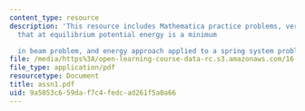 ```yaml
---
content_type: resource
description: 'This resource includes Mathematica practice problems, verification of
  that at equilibrium potential energy is a minimum

  in beam problem, and energy approach applied to a spring system problem.'
file: /media/https%3A/open-learning-course-data-rc.s3.amazonaws.com/16-21-techniques-for-structural-analysis-and-design-spring-2005/9a5053c659daf7c4fedcad261f5a0a66_assn1.pdf
file_type: application/pdf
resourcetype: Document
title: assn1.pdf
uid: 9a5053c6-59da-f7c4-fedc-ad261f5a0a66
---
```

